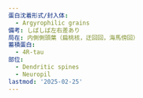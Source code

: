 ```yaml
---
蛋白沈着形式/封入体:
  - Argyrophilic grains
備考: しばしば左右差あり
局在: 内側側頭葉（扁桃核，迂回回，海馬傍回）
蓄積蛋白:
  - 4R-tau
部位:
  - Dendritic spines
  - Neuropil
lastmod: '2025-02-25'
---
```


